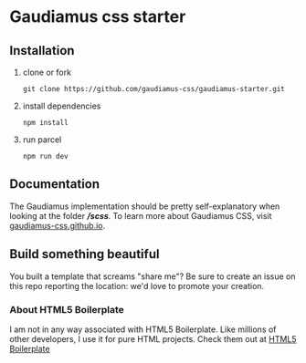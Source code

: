 # Gaudiamus css starter

## Installation

1. clone or fork

    `git clone https://github.com/gaudiamus-css/gaudiamus-starter.git`
2. install dependencies

    `npm install`
3. run parcel

    `npm run dev`

## Documentation

The Gaudiamus implementation should be pretty self-explanatory when looking at the folder ***/scss***.
To learn more about Gaudiamus CSS, visit [gaudiamus-css.github.io](https://gaudiamus-css.github.io/).

## Build something beautiful

You built a template that screams "share me"? Be sure to create an issue on this repo reporting the location:
we'd love to promote your creation.


### About HTML5 Boilerplate

I am not in any way associated with HTML5 Boilerplate. Like millions of other developers,
I use it for pure HTML projects. Check them out at [HTML5 Boilerplate](https://html5boilerplate.com/)
